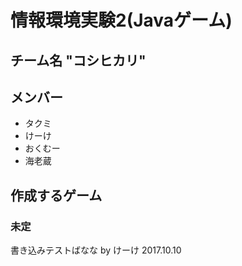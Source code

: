 # 情報環境実験2(Javaゲーム)
## チーム名 "コシヒカリ"
## メンバー
- タクミ
- けーけ
- おくむー
- 海老蔵

## 作成するゲーム
### 未定
書き込みテストばなな by けーけ 2017.10.10
